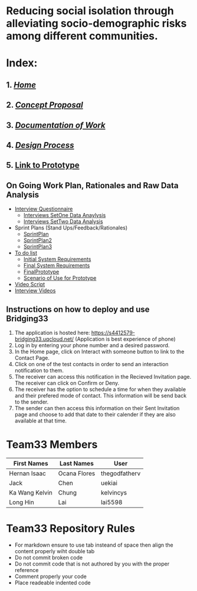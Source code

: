 # Reducing social isolation through alleviating socio-demographic risks among different communities.
# **Index:**
  ## 1. [_Home_](https://github.com/deco3500-2018/team33/wiki)
  ## 2. [_Concept Proposal_](https://github.com/deco3500-2018/team33/wiki/Concept-Proposal)
  ## 3. [_Documentation of Work_](https://github.com/deco3500-2018/team33/wiki/Ongoing-documentation-of-work)
  ## 4. [_Design Process_](https://github.com/deco3500-2018/team33/wiki/Design-Process-Overview) 
  ## 5. [ Link to Prototype ](https://s4412579-bridging33.uqcloud.net/)
 ## **On Going Work Plan, Rationales and Raw Data Analysis**
  * [Interview Questionnaire](./Questionarie.md)
    * [Interviews SetOne Data Anaylysis](./InterviewsSetOne.md)
    * [Interviews SetTwo Data Analysis](./InterviewsSetTwo.md)
  * Sprint Plans (Stand Ups/Feedback/Rationales)
    * [SprintPlan](./SprintPlan.md)
    * [SprintPlan2](./SprintPlan2.md)
    * [SprintPlan3](./SprintPlan3.md)
  * [To do list](https://github.com/deco3500-2018/team33/projects/1)
     * [Initial System Requirements](./initialRequirement.md)
     * [Final System Requirements](./SystemRequirements.md)
     * [FinalPrototype](./FinalPrototype.md)
     * [Scenario of Use for Prototype](./scenario.md)
  * [Video Script](./scenario.md)
  * [Interview Videos](https://drive.google.com/open?id=15ZJ4SYDaNL8g0iIjc4XvTXA97B0Gmej0)

## **Instructions on how to deploy and use Bridging33**
1. The application is hosted here: https://s4412579-bridging33.uqcloud.net/
(Application is best experience of phone)
2. Log in by entering your phone number and a desired password.
3. In the Home page, click on Interact with someone button to link to the Contact Page.
4. Click on one of the test contacts in order to send an interaction notification to them.
5. The receiver can access this notification in the Recieved Invitation page. The receiver can click on Confirm or Deny.
6. The receiver has the option to schedule a time for when they available and their prefered mode of contact. This information will be send back to the sender. 
7. The sender can then access this information on their Sent Invitation page and choose to add that date to their calender if they are also available at that time.

# Team33 Members 

| First Names  | Last Names  | User         | 
| ----------- |  --------   | ------------  |
|Hernan Isaac | Ocana Flores| thegodfatherv |
| Jack        | Chen        | uekiai        |
|Ka Wang Kelvin|Chung       |kelvincys      |
|Long Hin      |Lai         |lai5598         |


# Team33 Repository Rules 

* For markdown ensure to use tab insteand of space then align the content properly wiht double tab
* Do not commit broken code
* Do not commit code that is not authored by you with the proper reference
* Comment properly your code
* Place readeable indented code
